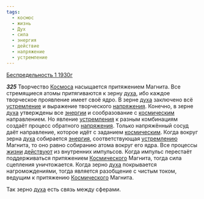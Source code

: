 ```yaml
---
tags:
  - космос
  - жизнь
  - Дух
  - сила
  - энергия
  - действие
  - напряжение
  - устремление
---
```


[Беспредельность 1 1930г](https://127.0.0.1:4002/agni/1930)

___325___
Творчество [Космоса](../../../tags/#космос) насыщается притяжением Магнита. Все стремящиеся атомы притягиваются к зерну [духа](../../../tags/#Дух), ибо каждое творческое проявление имеет своё ядро. В зерне [духа](../../../tags/#Дух) заключено всё [устремление](../../../tags/#устремление) и выражение творческого [напряжения](../../../tags/#напряжение). Конечно, в зерне [духа](../../../tags/#Дух) утверждены все [энергии](../../../tags/#[энергия](../../../tags/#энергия)) и сообразование с [космическим](../../../tags/#космос) направлением. Но явление [устремления](../../../tags/#устремление) к разным комбинациям создаёт процесс обратного [напряжения](../../../tags/#напряжение). Только напряжённый сосуд даёт направление, которое идёт с заданием [космическим](../../../tags/#космос). Когда вокруг зерна [духа](../../../tags/#Дух) собирается [энергия](../../../tags/#энергия), соответствующая [устремлению](../../../tags/#устремление) Магнита, то оно равно собиранию атома вокруг его ядра. Все процессы [жизни](../../../tags/#жизнь) [действуют](../../../tags/#действие) из внутренних импульсов. Когда импульс перестаёт поддерживаться притяжением [Космического](../../../tags/#космос) Магнита, тогда сила сцепления уничтожается. Когда зерно [духа](../../../tags/#Дух) покрывается нагромождениями, тогда является разобщение с чистым током, ведущим к притяжению [Космического](../../../tags/#космос) Магнита.   

Так зерно [духа](../../../tags/#Дух) есть связь между сферами.